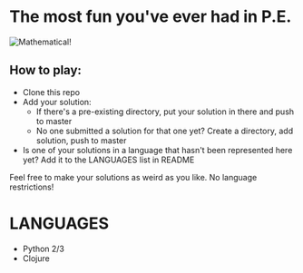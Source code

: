 # The most fun you've ever had in P.E. #

![Mathematical!](http://data.whicdn.com/images/21995796/large.jpg)

## How to play: ##


* Clone this repo
* Add your solution:
	* If there's a pre-existing directory, put your solution in there and push to master
	* No one submitted a solution for that one yet? Create a directory, add solution, push to master
* Is one of your solutions in a language that hasn't been represented here yet? Add it to the LANGUAGES list in README


Feel free to make your solutions as weird as you like. No language restrictions!


LANGUAGES
=========

* Python 2/3
* Clojure
